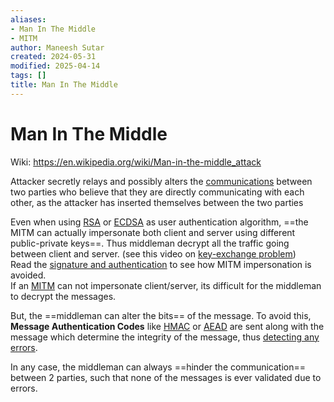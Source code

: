 ```yaml
---
aliases:
- Man In The Middle
- MITM
author: Maneesh Sutar
created: 2024-05-31
modified: 2025-04-14
tags: []
title: Man In The Middle
---
```


# Man In The Middle

Wiki: <https://en.wikipedia.org/wiki/Man-in-the-middle_attack>

Attacker secretly relays and possibly alters the [communications](https://en.wikipedia.org/wiki/Data_communication "Data communication") between two parties who believe that they are directly communicating with each other, as the attacker has inserted themselves between the two parties

Even when using [RSA](rsa.md) or [ECDSA](elliptical_curve_crypto.md#ECDSA) as user authentication algorithm, ==the MITM can actually impersonate both client and server using different public-private keys==. Thus middleman decrypt all the traffic going between client and server. (see this video on [key-exchange problem](https://youtu.be/vsXMMT2CqqE))  
Read the [signature and authentication](signature_authentication.md) to see how MITM impersonation is avoided.  
If an [MITM](mitm.md) can not impersonate client/server, its difficult for the middleman to decrypt the messages.

But, the ==middleman can alter the bits== of the message. To avoid this, **Message Authentication Codes** like [HMAC](hashing.md#HMAC) or [AEAD](aes.md#AES-GCM) are sent along with the message which determine the integrity of the message, thus [detecting any errors](error_detection.md).

In any case, the middleman can always ==hinder the communication== between 2 parties, such that none of the messages is ever validated due to errors.
